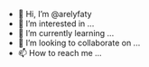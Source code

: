- 👋 Hi, I’m @arelyfaty
- 👀 I’m interested in ...
- 🌱 I’m currently learning ...
- 💞️ I’m looking to collaborate on ...
- 📫 How to reach me ...

<!---
arelyfaty/arelyfaty is a ✨ special ✨ repository because its `README.md` (this file) appears on your GitHub profile.
You can click the Preview link to take a look at your changes.
--->
